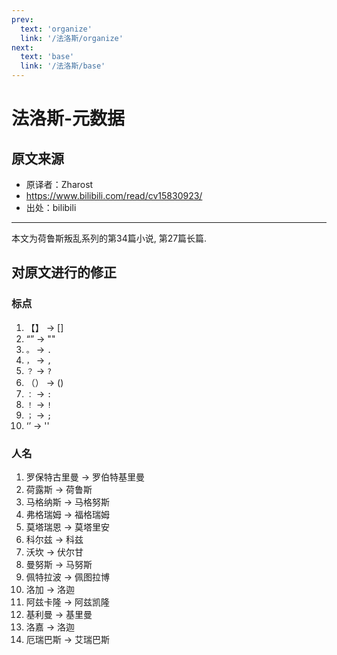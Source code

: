 ```yaml
---
prev:
  text: 'organize'
  link: '/法洛斯/organize'
next:
  text: 'base'
  link: '/法洛斯/base'
---
```


# 法洛斯-元数据

## 原文来源

+ 原译者：Zharost
+ <https://www.bilibili.com/read/cv15830923/>
+ 出处：bilibili

------

本文为荷鲁斯叛乱系列的第34篇小说, 第27篇长篇.

## 对原文进行的修正

### 标点

1. 【】 -> []
2. “” -> ""
3. `。` -> `. `
4. `，` -> `, `
5. `？` -> `? `
6. （） -> ()
7. `：` -> `: `
8. `！` -> `! `
9. `；` -> `; `
10. ‘’ -> ''

### 人名

1. 罗保特古里曼 -> 罗伯特基里曼
2. 荷露斯 -> 荷鲁斯
3. 马格纳斯 -> 马格努斯
4. 弗格瑞姆 -> 福格瑞姆
5. 莫塔瑞恩 -> 莫塔里安
6. 科尔兹 -> 科兹
7. 沃坎 -> 伏尔甘
8. 曼努斯 -> 马努斯
9. 佩特拉波 -> 佩图拉博
10. 洛加 -> 洛迦
11. 阿兹卡隆 -> 阿兹凯隆
12. 基利曼 -> 基里曼
13. 洛嘉 -> 洛迦
14. 厄瑞巴斯 -> 艾瑞巴斯

